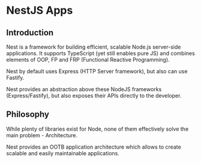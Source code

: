 
# NestJS Apps

## Introduction

Nest is a framework for building efficient, scalable Node.js server-side applications.
It supports TypeScript (yet still enables pure JS) and combines elements of OOP, FP and FRP (Functional Reactive Programming).

Nest by default uses Express (HTTP Server framework), but also can use Fastify.

Nest provides an abstraction above these NodeJS frameworks (Express/Fastify), but also exposes their APIs directly to the developer.

## Philosophy

While plenty of libraries exist for Node, none of them effectively solve the main problem - Architecture.

Nest provides an OOTB application architecture which allows to create scalable and easily maintainable applications.

